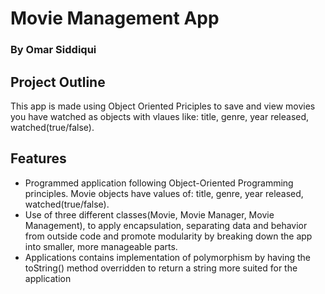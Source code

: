 # Movie Management App

### By Omar Siddiqui

## Project Outline 

This app is made using Object Oriented Priciples to save and view movies you have watched as objects with vlaues like: title, genre, year released, watched(true/false).



## Features

* Programmed application following Object-Oriented Programming principles. Movie objects have values of: title, genre, year 
released, watched(true/false). 
* Use of three different classes(Movie, Movie Manager, Movie Management), to apply encapsulation, separating data and 
behavior from outside code and promote modularity by breaking down the app into smaller, more manageable parts.
* Applications contains implementation of polymorphism by having the toString() method overridden to return a string more 
suited for the application


